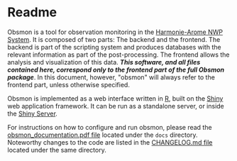 # Readme
Obsmon is a tool for observation monitoring in the [Harmonie-Arome NWP
System](http://hirlam.org/). It is composed of two parts: The backend
and the frontend. The backend is part of the scripting system and produces
databases with the relevant information as part of the post-processing.
The frontend allows the analysis and visualization of this data. ***This
software, and all files contained here, correspond only to the frontend
part of the full Obsmon package***. In this document, however, "obsmon"
will always refer to the frontend part, unless otherwise specified.

Obsmon is implemented as a web interface written in
[R](https://www.r-project.org/), built on the
[Shiny](https://shiny.rstudio.com/) web application framework.
It can be run as a standalone server, or inside the [Shiny
Server](https://www.rstudio.com/products/shiny/shiny-server/).

For instructions on how to configure and run obsmon, please read the
[obsmon_documentation.pdf file](./docs/obsmon_documentation.pdf) located
under the `docs` directory. Noteworthy changes to the code are listed in
the [CHANGELOG.md file](./docs/CHANGELOG.md) located under the same directory.
